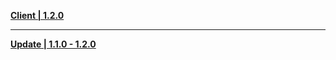 **[Client | 1.2.0](https://autopatchhkws.yuanshen.com/client_app/pc_mihoyo/20201223_267c0ad2673e87a2/GenshinImpact_1.2.0.zip)**

---

**[Update | 1.1.0 - 1.2.0](https://autopatchhkws.yuanshen.com/client_app/update/hk4e_global/10/1.1.0_1.2.0_diff_05iLh6TP.zip)**

